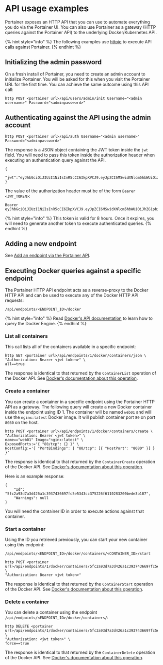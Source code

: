 # API usage examples

Portainer exposes an HTTP API that you can use to automate everything you do via the Portainer UI. You can also use Portainer as a gateway \(HTTP queries against the Portainer API\) to the underlying Docker/Kubernetes API.

{% hint style="info" %}
The following examples use [httpie](https://httpie.org/) to execute API calls against Portainer.
{% endhint %}

## Initializing the admin password

On a fresh install of Portainer, you need to create an admin account to initialize Portainer. You will be asked for this when you visit the Portainer URL for the first time. You can achieve the same outcome using this API call:

```text
http POST <portainer url>/api/users/admin/init Username="<admin username>" Password="<adminpassword>"
```

## Authenticating against the API using the admin account

```text
http POST <portainer url>/api/auth Username="<admin username>" Password="<adminpassword>"
```

The response is a JSON object containing the JWT token inside the `jwt` field. You will need to pass this token inside the authorization header when executing an authentication query against the API.

```text
{
  "jwt":"eyJhbGciOiJIUzI1NiIsInR5cCI6IkpXVCJ9.eyJpZCI6MSwidXNlcm5hbWUiOiJhZG1pbiIsInJvbGUiOjEsImV4cCI6MTQ5OTM3NjE1NH0.NJ6vE8FY1WG6jsRQzfMqeatJ4vh2TWAeeYfDhP71YEE"
}
```

The value of the authorization header must be of the form `Bearer <JWT_TOKEN>`:

```text
Bearer eyJhbGciOiJIUzI1NiIsInR5cCI6IkpXVCJ9.eyJpZCI6MSwidXNlcm5hbWUiOiJhZG1pbiIsInJvbGUiOjEsImV4cCI6MTQ5OTM3NjE1NH0.NJ6vE8FY1WG6jsRQzfMqeatJ4vh2TWAeeYfDhP71YEE
```

{% hint style="info" %}
This token is valid for 8 hours. Once it expires, you will need to generate another token to execute authenticated queries.
{% endhint %}

## Adding a new endpoint

See [Add an endpoint via the Portainer API](../admin/endpoints/add/api.md).

## Executing Docker queries against a specific endpoint

The Portainer HTTP API endpoint acts as a reverse-proxy to the Docker HTTP API and can be used to execute any of the Docker HTTP API requests:

`/api/endpoints/<ENDPOINT_ID>/docker`

{% hint style="info" %}
Read [Docker's API documentation](https://docs.docker.com/engine/api/) to learn how to query the Docker Engine.
{% endhint %}

### **List all containers**

This call lists all of the containers available in a specific endpoint:

```text
http GET <portainer url>/api/endpoints/1/docker/containers/json \
"Authorization: Bearer <jwt token>" \
all==true
```

The response is identical to that returned by the `ContainerList` operation of the Docker API. See [Docker's documentation about this operation](https://docs.docker.com/engine/api/v1.41/#operation/ContainerList).

### **Create a container**

You can create a container in a specific endpoint using the Portainer HTTP API as a gateway. The following query will create a new Docker container inside the endpoint using ID 1. The container will be named `web01` and will use the `nginx:latest` Docker image. It will publish container port `80` on port `8080` on the host.

```text
http POST <portainer url>/api/endpoints/1/docker/containers/create \
"Authorization: Bearer <jwt token>" \
name=="web01" Image="nginx:latest" \
ExposedPorts:='{ "80/tcp": {} }' \
HostConfig:='{ "PortBindings": { "80/tcp": [{ "HostPort": "8080" }] } }'
```

The response is identical to that returned by the `ContainerCreate` operation of the Docker API. See [Docker's documentation about this operation](https://docs.docker.com/engine/api/v1.41/#operation/ContainerCreate).

Here is an example response:

```text
{
    "Id": "5fc2a93d7a3d426a1c3937436697fc5e5343cc375226f6110283200bede3b107",
    "Warnings": null
}
```

You will need the container ID in order to execute actions against that container.

### **Start a container**

Using the ID you retrieved previously, you can start your new container using this endpoint:

`/api/endpoints/<ENDPOINT_ID>/docker/containers/<CONTAINER_ID>/start`

```text
http POST <portainer url>/api/endpoints/1/docker/containers/5fc2a93d7a3d426a1c3937436697fc5e5343cc375226f6110283200bede3b107/start \
"Authorization: Bearer <jwt token>"
```

The response is identical to that returned by the `ContainerStart` operation of the Docker API. See [Docker's documentation about this operation](https://docs.docker.com/engine/api/v1.41/#operation/ContainerStart).

### **Delete a container**

You can delete a container using the endpoint `/api/endpoints/<ENDPOINT_ID>/docker/containers/`:

```text
http DELETE <portainer url>/api/endpoints/1/docker/containers/5fc2a93d7a3d426a1c3937436697fc5e5343cc375226f6110283200bede3b107 \
"Authorization: <jwt token>" \
force==true
```

The response is identical to that returned by the `ContainerDelete` operation of the Docker API. See [Docker's documentation about this operation](https://docs.docker.com/engine/api/v1.41/#operation/ContainerDelete).

